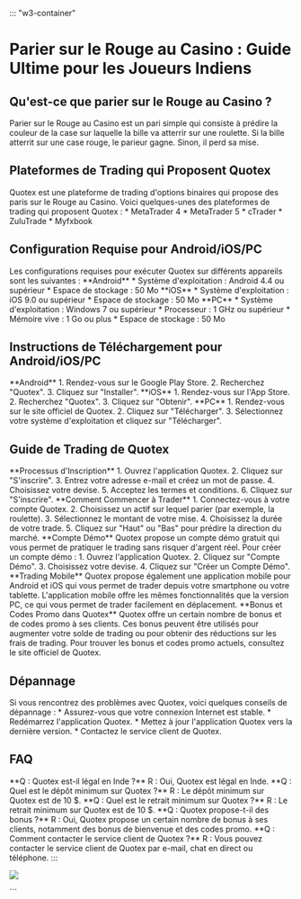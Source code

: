 ::: \"w3-container\"
# Parier sur le Rouge au Casino : Guide Ultime pour les Joueurs Indiens

## Qu\'est-ce que parier sur le Rouge au Casino ?

Parier sur le Rouge au Casino est un pari simple qui consiste à prédire
la couleur de la case sur laquelle la bille va atterrir sur une
roulette. Si la bille atterrit sur une case rouge, le parieur gagne.
Sinon, il perd sa mise.

## Plateformes de Trading qui Proposent Quotex

Quotex est une plateforme de trading d\'options binaires qui propose des
paris sur le Rouge au Casino. Voici quelques-unes des plateformes de
trading qui proposent Quotex : \* MetaTrader 4 \* MetaTrader 5 \*
cTrader \* ZuluTrade \* Myfxbook

## Configuration Requise pour Android/iOS/PC

Les configurations requises pour exécuter Quotex sur différents
appareils sont les suivantes : \*\*Android\*\* \* Système
d\'exploitation : Android 4.4 ou supérieur \* Espace de stockage : 50 Mo
\*\*iOS\*\* \* Système d\'exploitation : iOS 9.0 ou supérieur \* Espace
de stockage : 50 Mo \*\*PC\*\* \* Système d\'exploitation : Windows 7 ou
supérieur \* Processeur : 1 GHz ou supérieur \* Mémoire vive : 1 Go ou
plus \* Espace de stockage : 50 Mo

## Instructions de Téléchargement pour Android/iOS/PC

\*\*Android\*\* 1. Rendez-vous sur le Google Play Store. 2. Recherchez
"Quotex". 3. Cliquez sur "Installer". \*\*iOS\*\* 1.
Rendez-vous sur l\'App Store. 2. Recherchez "Quotex". 3. Cliquez
sur "Obtenir". \*\*PC\*\* 1. Rendez-vous sur le site officiel de
Quotex. 2. Cliquez sur "Télécharger". 3. Sélectionnez votre
système d\'exploitation et cliquez sur "Télécharger".

## Guide de Trading de Quotex

\*\*Processus d\'Inscription\*\* 1. Ouvrez l\'application Quotex. 2.
Cliquez sur "S\'inscrire". 3. Entrez votre adresse e-mail et créez
un mot de passe. 4. Choisissez votre devise. 5. Acceptez les termes et
conditions. 6. Cliquez sur "S\'inscrire". \*\*Comment Commencer à
Trader\*\* 1. Connectez-vous à votre compte Quotex. 2. Choisissez un
actif sur lequel parier (par exemple, la roulette). 3. Sélectionnez le
montant de votre mise. 4. Choisissez la durée de votre trade. 5. Cliquez
sur "Haut" ou "Bas" pour prédire la direction du marché.
\*\*Compte Démo\*\* Quotex propose un compte démo gratuit qui vous
permet de pratiquer le trading sans risquer d\'argent réel. Pour créer
un compte démo : 1. Ouvrez l\'application Quotex. 2. Cliquez sur
"Compte Démo". 3. Choisissez votre devise. 4. Cliquez sur
"Créer un Compte Démo". \*\*Trading Mobile\*\* Quotex propose
également une application mobile pour Android et iOS qui vous permet de
trader depuis votre smartphone ou votre tablette. L\'application mobile
offre les mêmes fonctionnalités que la version PC, ce qui vous permet de
trader facilement en déplacement. \*\*Bonus et Codes Promo dans
Quotex\*\* Quotex offre un certain nombre de bonus et de codes promo à
ses clients. Ces bonus peuvent être utilisés pour augmenter votre solde
de trading ou pour obtenir des réductions sur les frais de trading. Pour
trouver les bonus et codes promo actuels, consultez le site officiel de
Quotex.

## Dépannage

Si vous rencontrez des problèmes avec Quotex, voici quelques conseils de
dépannage : \* Assurez-vous que votre connexion Internet est stable. \*
Redémarrez l\'application Quotex. \* Mettez à jour l\'application Quotex
vers la dernière version. \* Contactez le service client de Quotex.

## FAQ

\*\*Q : Quotex est-il légal en Inde ?\*\* R : Oui, Quotex est légal en
Inde. \*\*Q : Quel est le dépôt minimum sur Quotex ?\*\* R : Le dépôt
minimum sur Quotex est de 10 \$. \*\*Q : Quel est le retrait minimum sur
Quotex ?\*\* R : Le retrait minimum sur Quotex est de 10 \$. \*\*Q :
Quotex propose-t-il des bonus ?\*\* R : Oui, Quotex propose un certain
nombre de bonus à ses clients, notamment des bonus de bienvenue et des
codes promo. \*\*Q : Comment contacter le service client de Quotex ?\*\*
R : Vous pouvez contacter le service client de Quotex par e-mail, chat
en direct ou téléphone.
:::

[![](\%22https://i.imgur.com/JJwkDm3.png\%22)](\%22https://traff.sbs/frcas\%22)

\`\`\`

